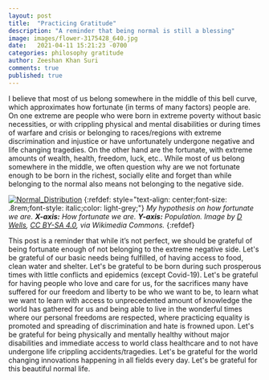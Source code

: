 ```yaml
---
layout: post
title:  "Practicing Gratitude"
description: "A reminder that being normal is still a blessing"
image: images/flower-3175428_640.jpg
date:   2021-04-11 15:21:23 -0700
categories: philosophy gratitude
author: Zeeshan Khan Suri
comments: true
published: true
---
```



I believe that most of us belong somewhere in the middle of this bell curve, which approximates how fortunate (in terms of many factors) people are. On one extreme are people who were born in extreme poverty without basic necessities, or with crippling physical and mental disabilities or during times of warfare and crisis or belonging to races/regions with extreme discrimination and injustice or have unfortunately undergone negative and life changing tragedies. On the other hand are the fortunate, with extreme amounts of wealth, health, freedom, luck, etc.. While most of us belong somewhere in the middle, we often question why are we not fortunate enough to be born in the richest, socially elite and forget than while belonging to the normal also means not belonging to the negative side.

[![Normal_Distribution](https://upload.wikimedia.org/wikipedia/commons/4/44/Standard_Normal_Distribution.png)](https://commons.wikimedia.org/wiki/File:Standard_Normal_Distribution.png)
{:refdef: style="text-align: center;font-size: .8rem;font-style: italic;color: light-grey;"}
*My hypothesis on how fortunate we are. **X-axis:** How fortunate we are. **Y-axis:** Population. Image by [D Wells](https://commons.wikimedia.org/wiki/User:D_Wells), [CC BY-SA 4.0](https://creativecommons.org/licenses/by-sa/3.0), via Wikimedia Commons.*
{:refdef}

This post is a reminder that while it’s not perfect, we should be grateful of being fortunate enough of not belonging to the extreme negative side. Let's be grateful of our basic needs being fulfilled, of having access to food, clean water and shelter. Let's be grateful to be born during such prosperous times with little conflicts and epidemics (except Covid-19). Let's be grateful for having people who love and care for us, for the sacrifices many have suffered for our freedom and liberty to be who we want to be, to learn what we want to learn with access to unprecedented amount of knowledge the world has gathered for us and being able to live in the wonderful times where our personal freedoms are respected, where practicing equality is promoted and spreading of discrimination and hate is frowned upon. Let's be grateful for being physically and mentally healthy without major disabilities and immediate access to world class healthcare and to not have undergone life crippling accidents/tragedies. Let's be grateful for the world changing innovations happening in all fields every day. Let's be grateful for this beautiful normal life.
